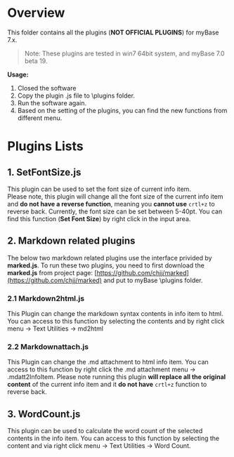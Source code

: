 # Overview

This folder contains all the plugins (**NOT OFFICIAL PLUGINS**) for myBase 7.x.

> Note: These plugins are tested in win7 64bit system, and myBase 7.0 beta 19.
 
**Usage:**  
1. Closed the software  
2. Copy the plugin .js file to \plugins folder.  
3. Run the software again.  
4. Based on the setting of the plugins, you can find the new functions from different menu.

# Plugins Lists
## 1. SetFontSize.js 
This plugin can be used to set the font size of current info item.  
Please note, this plugin will change all the font size of the current info item and **do not have a reverse function**, meaning you **cannot use** `crtl+z` to reverse back. Currently, the font size can be set between 5-40pt. You can find this function (**Set Font Size**) by right click in the input area.

## 2. Markdown related plugins
The below two markdown related plugins use the interface privided by **marked.js**. To run these two plugins, you need to first download the **marked.js**  from project page: [https://github.com/chjj/marked](https://github.com/chjj/marked) and put to myBase \plugins folder.

### 2.1 Markdown2html.js
This Plugin can change the markdown syntax contents in info item to html. You can access to this function by selecting the contents and by right click menu -> Text Utilities -> md2html

### 2.2 Markdownattach.js
This Plugin can change the .md attachment to html info item. You can access to this function by right click the .md attachment menu -> .mdatt2InfoItem. Please note running this plugin **will replace all the original content** of the current info item and it **do not have** `crtl+z` function to reverse back.

## 3. WordCount.js ##
This plugin can be used to calculate the word count of the selected contents in the info item. You can access to this function by selecting the content and via right click menu -> Text Utilities -> Word Count.